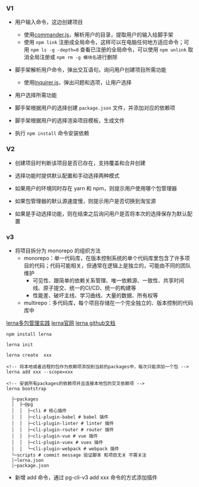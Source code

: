 ### V1

- 用户输入命令，这边创建项目
  - 使用[commander.js](https://github.com/tj/commander.js/blob/master/Readme_zh-CN.md)，解析用户的目录，提取用户的输入给脚手架
  - 使用 `npm link` 注册成全局命令，这样可以在电脑任何地方适应命令；可用 `npm ls -g -depth=0` 查看已注册的全局命令，可以使用 `npm unlink` 取消全局注册或 `npm rm -g 模块名`进行删除

- 脚手架解析用户命令，弹出交互语句，询问用户创建项目所需功能
  - 使用[Inquirer.js](https://github.com/SBoudrias/Inquirer.js/)，弹出问题和选项，让用户选择
  
- 用户选择所需功能
  
- 脚手架根据用户的选择创建 `package.json` 文件，并添加对应的依赖项
  
- 脚手架根据用户的选择渲染项目模板，生成文件
  
- 执行 `npm install` 命令安装依赖


### V2

- 创建项目时判断该项目是否已存在，支持覆盖和合并创建

- 选择功能时提供默认配置和手动选择两种模式

- 如果用户的环境同时存在 yarn 和 npm，则提示用户使用哪个包管理器

- 如果包管理器的默认源速度慢，则提示用户是否切换到淘宝源

- 如果是手动选择功能，则在结束之后询问用户是否将本次的选择保存为默认配置


### v3

  - 将项目拆分为 monorepo 的组织方法
    - monorepo：单一代码库，在版本控制系统的单个代码库里包含了许多项目的代码；代码可能相关，但通常在逻辑上是独立的，可能由不同的团队维护
      - 可见性、跟简单的依赖关系管理、唯一依赖源、一致性、共享时间线、原子提交、统一的CI/CD、统一的构建等
      - 性能差、破坏主线、学习曲线、大量的数据、所有权等
    - multirepo：多代码库，每个项目存储在一个完全独立的、版本控制的代码库中
  
  [lerna多包管理实践](https://juejin.cn/post/6844904194999058440)
  [lerna官网](https://lerna.js.org/)
  [lerna github文档](https://github.com/lerna/lerna#readme)
  ```
  npm install lerna

  lerna init 

  lerna create  xxx

  <!-- 将本地或者远程的包作为依赖项添加到当前的packages中，每次只能添加一个包 -->
  lerna add xxx --scope=xxx

  <!-- 安装所有packages的依赖项并且连接本地包的交叉依赖项 -->
  lerna bootstrap
  ```

  ```
    ├─packages
    │  ├─@pg
    │  │  ├─cli # 核心插件
    │  │  ├─cli-plugin-babel # babel 插件
    │  │  ├─cli-plugin-linter # linter 插件
    │  │  ├─cli-plugin-router # router 插件
    │  │  ├─cli-plugin-vue # vue 插件
    │  │  ├─cli-plugin-vuex # vuex 插件
    │  │  └─cli-plugin-webpack # webpack 插件
    └─scripts # commit message 验证脚本 和项目无关 不需关注
    │─lerna.json
    |─package.json
  ```

  - 新增 add 命令，通过 pg-cli-v3 add xxx 命令的方式添加插件

